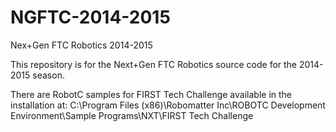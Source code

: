 NGFTC-2014-2015
===============

Nex+Gen FTC Robotics 2014-2015

This repository is for the Next+Gen FTC Robotics source code for the 2014-2015 season.

There are RobotC samples for FIRST Tech Challenge available in the installation at:
C:\Program Files (x86)\Robomatter Inc\ROBOTC Development Environment\Sample Programs\NXT\FIRST Tech Challenge